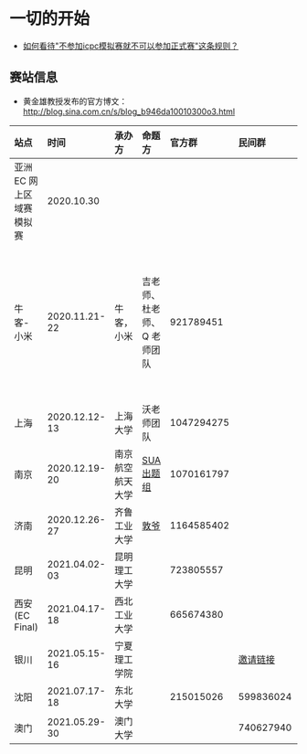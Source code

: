# 一切的开始

- [如何看待"不参加icpc模拟赛就不可以参加正式赛"这条规则？](https://www.zhihu.com/question/428110861)


## 赛站信息

- 黄金雄教授发布的官方博文：http://blog.sina.com.cn/s/blog_b946da10010300o3.html

| 站点 | 时间 | 承办方 | 命题方 | 官方群 | 民间群 | 平台 | 备注 |
| :--- | :--- | :--- | :--- | :--- | :--- | :--- | :--- |
| 亚洲 EC 网上区域赛模拟赛 | 2020.10.30 | | | | | 牛客 | 无总决赛资格 |
| 牛客-小米 | 2020.11.21-22 | 牛客，小米 | 吉老师、杜老师、Q 老师团队 | 921789451 | | 牛客 | 牛客网邀请赛-北京现场赛(No team adv to WF.) |
| 上海 | 2020.12.12-13 | 上海大学 | 沃老师团队 | 1047294275 | | 牛客 | 线上赛 |
| 南京 | 2020.12.19-20 | 南京航空航天大学 | [SUA出题组](https://sua.ac) | 1070161797 | | 牛客 | 线上赛 |
| 济南 | 2020.12.26-27 | 齐鲁工业大学 | [敦爷](https://www.zhihu.com/question/434767071/answer/1648109530) | 1164585402 | | 牛客 | 线上赛 |
| 昆明 | 2021.04.02-03 | 昆明理工大学 | | 723805557 | | | 线上赛 |
| 西安(EC Final) | 2021.04.17-18 | 西北工业大学 | | 665674380  | | | 现场赛 |
| 银川 | 2021.05.15-16 | 宁夏理工学院 | | | [邀请链接](https://jq.qq.com/?_wv=1027&k=ATzi9chS) | | 现场赛 |
| 沈阳 | 2021.07.17-18 | 东北大学 | | 215015026 | 599836024 | | 待定 |
| 澳门 | 2021.05.29-30 | 澳门大学 | | | 740627940 | | 现场赛 |
